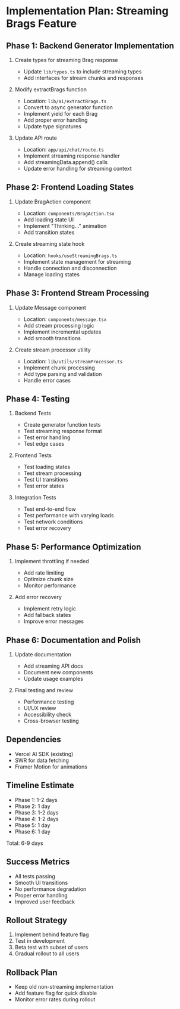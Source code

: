 # Implementation Plan: Streaming Brags Feature

## Phase 1: Backend Generator Implementation
1. Create types for streaming Brag response
   - Update `lib/types.ts` to include streaming types
   - Add interfaces for stream chunks and responses

2. Modify extractBrags function
   - Location: `lib/ai/extractBrags.ts`
   - Convert to async generator function
   - Implement yield for each Brag
   - Add proper error handling
   - Update type signatures

3. Update API route
   - Location: `app/api/chat/route.ts`
   - Implement streaming response handler
   - Add streamingData.append() calls
   - Update error handling for streaming context

## Phase 2: Frontend Loading States
1. Update BragAction component
   - Location: `components/BragAction.tsx`
   - Add loading state UI
   - Implement "Thinking..." animation
   - Add transition states

2. Create streaming state hook
   - Location: `hooks/useStreamingBrags.ts`
   - Implement state management for streaming
   - Handle connection and disconnection
   - Manage loading states

## Phase 3: Frontend Stream Processing
1. Update Message component
   - Location: `components/message.tsx`
   - Add stream processing logic
   - Implement incremental updates
   - Add smooth transitions

2. Create stream processor utility
   - Location: `lib/utils/streamProcessor.ts`
   - Implement chunk processing
   - Add type parsing and validation
   - Handle error cases

## Phase 4: Testing
1. Backend Tests
   - Create generator function tests
   - Test streaming response format
   - Test error handling
   - Test edge cases

2. Frontend Tests
   - Test loading states
   - Test stream processing
   - Test UI transitions
   - Test error states

3. Integration Tests
   - Test end-to-end flow
   - Test performance with varying loads
   - Test network conditions
   - Test error recovery

## Phase 5: Performance Optimization
1. Implement throttling if needed
   - Add rate limiting
   - Optimize chunk size
   - Monitor performance

2. Add error recovery
   - Implement retry logic
   - Add fallback states
   - Improve error messages

## Phase 6: Documentation and Polish
1. Update documentation
   - Add streaming API docs
   - Document new components
   - Update usage examples

2. Final testing and review
   - Performance testing
   - UI/UX review
   - Accessibility check
   - Cross-browser testing

## Dependencies
- Vercel AI SDK (existing)
- SWR for data fetching
- Framer Motion for animations

## Timeline Estimate
- Phase 1: 1-2 days
- Phase 2: 1 day
- Phase 3: 1-2 days
- Phase 4: 1-2 days
- Phase 5: 1 day
- Phase 6: 1 day

Total: 6-9 days

## Success Metrics
- All tests passing
- Smooth UI transitions
- No performance degradation
- Proper error handling
- Improved user feedback

## Rollout Strategy
1. Implement behind feature flag
2. Test in development
3. Beta test with subset of users
4. Gradual rollout to all users

## Rollback Plan
- Keep old non-streaming implementation
- Add feature flag for quick disable
- Monitor error rates during rollout
